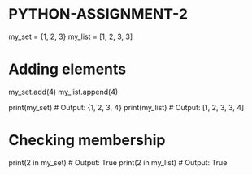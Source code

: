 # PYTHON-ASSIGNMENT-2
my_set = {1, 2, 3}
my_list = [1, 2, 3, 3]

# Adding elements
my_set.add(4)
my_list.append(4)

print(my_set)  # Output: {1, 2, 3, 4}
print(my_list)  # Output: [1, 2, 3, 3, 4]

# Checking membership
print(2 in my_set)  # Output: True
print(2 in my_list)  # Output: True
